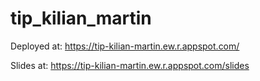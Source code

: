 # tip_kilian_martin

Deployed at:
https://tip-kilian-martin.ew.r.appspot.com/

Slides at:
https://tip-kilian-martin.ew.r.appspot.com/slides
